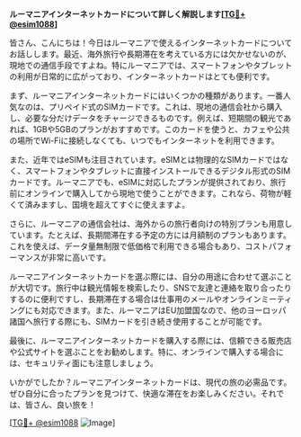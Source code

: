 **ルーマニアインターネットカードについて詳しく解説します[[TG💪+ @esim1088](https://t.me/s/esim1088)]**

皆さん、こんにちは！今日はルーマニアで使えるインターネットカードについてお話しします。最近、海外旅行や長期滞在を考えている方には欠かせないのが、現地での通信手段ですよね。特にルーマニアでは、スマートフォンやタブレットの利用が日常的に広がっており、インターネットカードはとても便利です。

まず、ルーマニアインターネットカードにはいくつかの種類があります。一番人気なのは、プリペイド式のSIMカードです。これは、現地の通信会社から購入し、必要な分だけデータをチャージできるものです。例えば、短期間の観光であれば、1GBや5GBのプランがおすすめです。このカードを使うと、カフェや公共の場所でWi-Fiに接続しなくても、いつでもインターネットを利用できます。

また、近年ではeSIMも注目されています。eSIMとは物理的なSIMカードではなく、スマートフォンやタブレットに直接インストールできるデジタル形式のSIMカードです。ルーマニアでも、eSIMに対応したプランが提供されており、旅行前にオンラインで購入してから現地で使うことができます。これなら、荷物が軽くて済みますし、国境を超えてすぐに使えますよ。

さらに、ルーマニアの通信会社は、海外からの旅行者向けの特別プランも用意しています。たとえば、長期間滞在する予定の方には月額制のプランもあります。これを使えば、データ量無制限で低価格で利用できる場合もあり、コストパフォーマンスが非常に高いです。

ルーマニアインターネットカードを選ぶ際には、自分の用途に合わせて選ぶことが大切です。旅行中は観光情報を検索したり、SNSで友達と連絡を取り合ったりするのに便利ですし、長期滞在する場合は仕事用のメールやオンラインミーティングにも対応できます。また、ルーマニアはEU加盟国なので、他のヨーロッパ諸国へ旅行する際にも、SIMカードを引き続き使用することが可能です。

最後に、ルーマニアインターネットカードを購入する際には、信頼できる販売店や公式サイトを選ぶことをお勧めします。特に、オンラインで購入する場合には、セキュリティ面にも注意しましょう。

いかがでしたか？ルーマニアインターネットカードは、現代の旅の必需品です。ぜひ自分に合ったプランを見つけて、快適な滞在をお楽しみください。それでは、皆さん、良い旅を！

[[TG💪+ @esim1088](https://t.me/s/esim1088) ![Image](https://i.postimg.cc/Y0z9fWf4/image.png)]